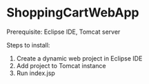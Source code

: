 # ShoppingCartWebApp
Prerequisite:
Eclipse IDE,
Tomcat server

Steps to install:
1. Create a dynamic web project in Eclipse IDE
2. Add project to Tomcat instance
3. Run index.jsp
